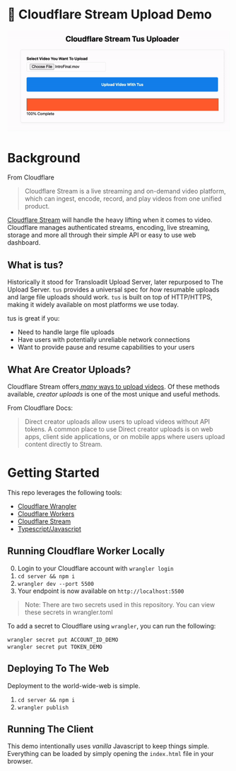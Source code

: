 # 🎥 Cloudflare Stream Upload Demo

![Demo](./demo.gif "demo")

# Background

From Cloudflare
> Cloudflare Stream is a live streaming and on-demand video platform, which can ingest, encode, record, and play videos from one unified product.

[Cloudflare Stream](https://developers.cloudflare.com/stream/ "Cloudflare Stream") will handle the heavy lifting when it comes to video. Cloudflare manages authenticated streams, encoding, live streaming, storage and more all through their simple API or easy to use web dashboard.

## What is tus?

Historically it stood for Transloadit Upload Server, later repurposed to The Upload Server. `tus` provides a universal spec for _how_ resumable uploads and large file uploads should work. `tus` is built on top of HTTP/HTTPS, making it widely available on most platforms we use today.  

tus is great if you:
- Need to handle large file uploads
- Have users with potentially unreliable network connections
- Want to provide pause and resume capabilities to your users

## What Are Creator Uploads?

Cloudflare Stream offers[ _many_ ways to upload videos](https://developers.cloudflare.com/stream/uploading-videos/ways-to-upload/ " _many_ ways to upload videos"). Of these methods available, _creator uploads_ is one of the most unique and useful methods. 

From Cloudflare Docs:
> Direct creator uploads allow users to upload videos without API tokens. A common place to use Direct creator uploads is on web apps, client side applications, or on mobile apps where users upload content directly to Stream.

# Getting Started

This repo leverages the following tools:
- [Cloudflare Wrangler](https://developers.cloudflare.com/workers/wrangler/ "Cloudflare Wrangler")
- [Cloudflare Workers](https://developers.cloudflare.com/workers/ "Cloudflare Workers")
- [Cloudflare Stream](https://developers.cloudflare.com/stream/ "Cloudflare Stream")
- [Typescript/Javascript](https://docs.microsoft.com/en-us/learn/modules/typescript-get-started/ "Typescript/Javascript")

## Running Cloudflare Worker Locally

0. Login to your Cloudflare account with `wrangler login`
1. `cd server && npm i`
2. `wrangler dev --port 5500`
3. Your endpoint is now available on `http://localhost:5500`

> Note: There are two secrets used in this repository. You can view these secrets in wrangler.toml

To add a secret to Cloudflare using `wrangler`, you can run the following:

```
wrangler secret put ACCOUNT_ID_DEMO
wrangler secret put TOKEN_DEMO
```

## Deploying To The Web

Deployment to the world-wide-web is simple.

1. `cd server && npm i`
2. `wrangler publish`

## Running The Client

This demo intentionally uses _vanilla_ Javascript to keep things simple. Everything can be loaded by simply opening the `index.html` file in your browser. 
